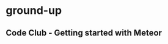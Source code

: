 ground-up
=========

Code Club - Getting started with Meteor
---------------------------------------
